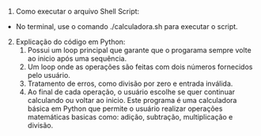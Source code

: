 1. Como executar o arquivo Shell Script:
 * No terminal, use o comando ./calculadora.sh para executar o script.
2. Explicação do código em Python:
   1. Possui um loop principal que garante que o progarama sempre volte ao inicio após uma sequência.
   2. Um loop onde as operações são feitas com dois números fornecidos pelo usuário.
   3. Tratamento de erros, como divisão por zero e entrada inválida.
   4. Ao final de cada operação, o usuário escolhe se quer continuar calculando ou voltar ao inicio.
Este programa é uma calculadora básica em Python que permite o usuário realizar operações matemáticas basicas como: adição, subtração, multiplicação e divisão.
  
